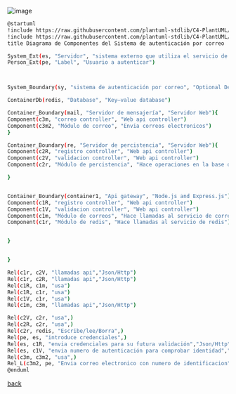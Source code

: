 ![image](http://www.plantuml.com/plantuml/png/jLJ1JXin4BtdAzoSWWHP9Usf9mg9X5fe4IdqY6Rj8HXvxUtO1jAgKl-Xtz4Jdy2Vz4iwZicofAjIX7g8b7r-xtdcsPvj7u12h4plXRRIH8NYF8JQlouAWglXN8VpM4QF99qDQCDGkgge3TYasV916LqMkw-s3XDqVB1VLE034aEdkwm0RP66zN_ohsfdMPFzWmu6nKJ3dA02mHir1FJyQSHCipGlGKoRQGbItzvOKJiIqX6Xw_LcYyGwdLw70VfDqPyXNMhbgC___Pq3NWSawyJdY286RVGNnepmYIgr-tE7_aRl4Caxk_IjaRtseKIJJ8zz168Ht6k8-Rscb1qNhG9Q3FmYr_1e5ydsGnsqis341BqadRwuZA-zNdCkat90g7HgSW81Il2OXEzmyUlxZqim4OLQuHijtNr15MZJYYZLLA7rS85q-nFwxQLFMARTcpCPo9SLh-TwHJfzSiOW9H5p1TIwZMuyL8wPTN1xew99ORUwdjfB3NVVNg11oGvMI-VPubjd4uHhBTH8CeLifNwiX_4HhnFEcKvFxM9ymYIEMIkGsjcdggaLGKVHUo1HE4QNvkW5Mc50fCDCT0LX6GbdqXcAN44Zzdh3TSmXu1KialLxft1uuGLO9QRNDQ7t_BcMpEWPoOoUbSoewheSlWd56AX0WHVGUh4DRyrhBUNqNXvroYmsokdoxmXDzig7Vg-hTN-p_zOxM-o5KBEanJpw5oQJSiFHmqEGri2JBf2L_9h-lb6cZfD-lD9lPWCkiXDbO3LPfcdub5WOn6B74JMiD0GnCNGwHXKb2icYvGKsw5UqHCcN2VFJRd543GJ2Ht4MG-H_-ShaWTlkeUrqqZZPM25rpEhiAbrLaok1X5PfKO7gy5o6b-THAu7J_K76QbmRIUs9n91j5P6tELjMuLBziuEFXxpDDbeLA_CR)

```bash
@startuml
!include https://raw.githubusercontent.com/plantuml-stdlib/C4-PlantUML/master/C4_Container.puml
!include https://raw.githubusercontent.com/plantuml-stdlib/C4-PlantUML/master/C4_Component.puml
title Diagrama de Componentes del Sistema de autenticación por correo

System_Ext(es, "Servidor", "sistema externo que utiliza el servicio de autenticación")
Person_Ext(pe, "Label", "Usuario a autenticar")



System_Boundary(sy, "sistema de autenticación por correo", "Optional Description"){

ContainerDb(redis, "Database", "Key–value database")

Container_Boundary(mail, "Servidor de mensajería", "Servidor Web"){
Component(c3m, "correo controller", "Web api controller")
Component(c3m2, "Módulo de correo", "Envia correos electronicos")
}

Container_Boundary(re, "Servidor de percistencia", "Servidor Web"){
Component(c2R, "registro controller", "Web api controller")
Component(c2V, "validacion controller", "Web api controller")
Component(c2r, "Módulo de percistencia", "Hace operaciones en la base de datos")

}


Container_Boundary(container1, "Api gateway", "Node.js and Express.js"){
Component(c1R, "registro controller", "Web api controller")
Component(c1V, "validacion controller", "Web api controller")
Component(c1m, "Módulo de correos", "Hace llamadas al servicio de correo")
Component(c1r, "Módulo de redis", "Hace llamadas al servicio de redis")


}


}

Rel(c1r, c2V, "llamadas api","Json/Http")
Rel(c1r, c2R, "llamadas api","Json/Http")
Rel(c1R, c1m, "usa")
Rel(c1R, c1r, "usa")
Rel(c1V, c1r, "usa")
Rel(c1m, c3m, "llamadas api","Json/Http")

Rel(c2V, c2r, "usa",)
Rel(c2R, c2r, "usa",)
Rel(c2r, redis, "Escribe/lee/Borra",)
Rel(pe, es, "introduce credenciales",)
Rel(es, c1R, "envia credenciales para su futura validación","Json/Http")
Rel(es, c1V, "envia numero de autenticación para comprobar identidad","Json/Http")
Rel(c3m, c3m2, "usa",)
Rel_L(c3m2, pe, "Envia correo electronico con numero de identificacion","SMTP")
@enduml
```

[back](./../../Diagramas.md)